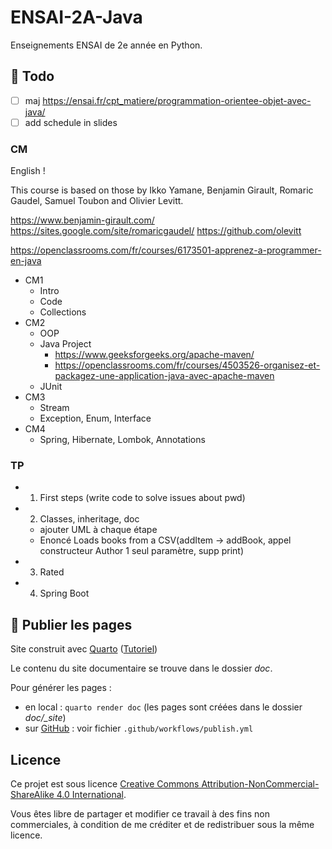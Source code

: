 # ENSAI-2A-Java

Enseignements ENSAI de 2e année en Python.

## :construction:  Todo

- [ ] maj <https://ensai.fr/cpt_matiere/programmation-orientee-objet-avec-java/>
- [ ] add schedule in slides

### CM

English !

This course is based on those by Ikko Yamane, Benjamin Girault, Romaric Gaudel, Samuel Toubon and Olivier Levitt.

https://www.benjamin-girault.com/
https://sites.google.com/site/romaricgaudel/
https://github.com/olevitt

https://openclassrooms.com/fr/courses/6173501-apprenez-a-programmer-en-java

- CM1
  - Intro
  - Code
  - Collections
- CM2
  - OOP
  - Java Project
    - https://www.geeksforgeeks.org/apache-maven/
    - https://openclassrooms.com/fr/courses/4503526-organisez-et-packagez-une-application-java-avec-apache-maven
  - JUnit
- CM3
  - Stream
  - Exception, Enum, Interface
- CM4
  - Spring, Hibernate, Lombok, Annotations


### TP

- 1. First steps (write code to solve issues about pwd)
- 2. Classes, inheritage, doc
  - ajouter UML à chaque étape
  - Enoncé Loads books from a CSV(addItem -> addBook, appel constructeur Author 1 seul paramètre, supp print)
- 3. Rated
- 4. Spring Boot


## :rocket: Publier les pages

Site construit avec [Quarto](https://quarto.org/) ([Tutoriel](https://ludo2ne.github.io/Quarto-tuto/))

Le contenu du site documentaire se trouve dans le dossier *doc*.

Pour générer les pages :

- en local : `quarto render doc` (les pages sont créées dans le dossier *doc/_site*)
- sur [GitHub](https://ludo2ne.github.io/ENSAI-1A-Python/) : voir fichier `.github/workflows/publish.yml`

## Licence

Ce projet est sous licence [Creative Commons Attribution-NonCommercial-ShareAlike 4.0 International](https://creativecommons.org/licenses/by-nc-sa/4.0/).

Vous êtes libre de partager et modifier ce travail à des fins non commerciales, à condition de me créditer et de redistribuer sous la même licence.
